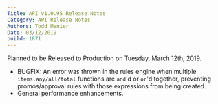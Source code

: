 ```yaml
---
Title: API v1.0.95 Release Notes
Category: API Release Notes
Authors: Todd Menier
Date: 03/12/2019
build: 1871
---
```


Planned to be Released to Production on Tuesday, March 12th, 2019.

- BUGFIX: An error was thrown in the rules engine when multiple `items.any/all/total` functions are `and`'d or `or`'d together, preventing promos/approval rules with those expressions from being created.
- General performance enhancements.
